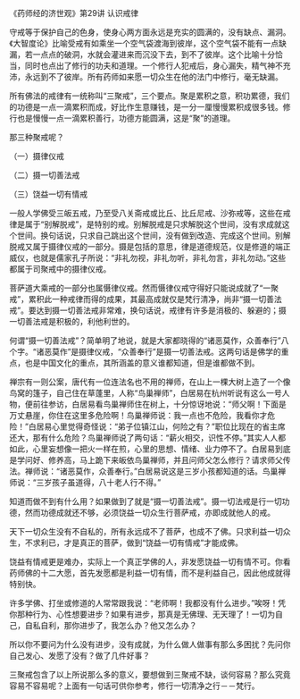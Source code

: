 《药师经的济世观》第29讲 认识戒律

守戒等于保护自己的色身，使身心两方面永远是充实的圆满的，没有缺点、漏洞。《大智度论》比喻受戒有如乘坐一个空气袋渡海到彼岸，这个空气袋不能有一点缺漏，若一点点的破洞，水就会灌进来而沉没下去，到不了彼岸。这个比喻十分恰当，同时也点出了修行的功夫和道理。一个修行人犯戒后，身心漏失，精气神不充沛，永远到不了彼岸。所有药师如来愿一切众生在他的法门中修行，毫无缺漏。

所有佛法的戒律有一统称叫“三聚戒”，三个要点。聚是累积之意，积功累德，我们的功德是一点一滴累积而成，好比作生意赚钱，是一分一厘慢慢累积成很多钱。修行也是慢慢一点一滴累积善行，功德方能圆满，这是“聚”的道理。

那三种聚戒呢？

（一）摄律仪戒

（二）摄一切善法戒

（三）饶益一切有情戒

一般人学佛受三皈五戒，乃至受八关斋戒或比丘、比丘尼戒、沙弥戒等，这些在戒律是属于“别解脱戒”，是特别的戒。别解脱戒是只求解脱这个世间，没有求成就这个世间。换句话说，只求自己跳出这个世间，没有做到改造、完成这个世间。别解脱戒又属于摄律仪戒的一部分。摄是包括的意思，律是道德规范，仪是修道的端正威仪，也就是儒家孔子所说：“非礼勿视，非礼勿听，非礼勿言，非礼勿动。”这些都属于司聚戒中的摄律仪戒。

菩萨道大乘戒的一部分也属慑律仪戒。然而慑律仪戒守得好只能说成就了“一聚戒”，累积此一种戒律而得的成果，其最高成就仅是梵行清净，尚非“摄一切善法戒”。要达到摄一切善法戒非常难，换句话说，戒律有许多是消极的、躲避的；摄一切善法戒是积极的，利他利世的。

何谓“摄一切善法戒”？简单明了地说，就是大家都晓得的“诸恶莫作，众善奉行”八个字。“诸恶莫作”是摄律仪戒，“众善奉行”是摄一切善法戒。这两句话是佛学的重点，也是中国文化的重点，其所涵盖的意义谁都知道，但是谁都做不到。

禅宗有一则公案，唐代有一位连法名也不用的禅师，在山上一棵大树上造了一个像鸟窝的篷子，自己住在草蓬里，人称“鸟巢禅师”，白居易在杭州听说有这么一号人物，便前往参访，白居易看鸟巢禅师住在树上，十分惊讶地说：“师父啊！下面是万丈悬崖，你住在这里多危险啊！鸟巢禅师说：我一点也不危险，我看你才危险！”白居易心里觉得奇怪说：“弟子位镇江山，何险之有？”职位比现在的省主席还大，那有什么危险？鸟巢禅师说了两句话：“薪火相交，识性不停。”其实人人都如此，心里妄想像一把火一样在煎，心里的思想、情绪、业力停不了。白居易到底是学问好、修养高，马上跪下来皈依鸟巢禅师，并且问师父怎么修行？请求师父传法。禅师说：“诸恶莫作，众善奉行。”白居易说这是三岁小孩都知道的话。鸟巢禅师说：“三岁孩子虽道得，八十老人行不得。”

知道而做不到有什么用？如果做到了就是“摄一切善法戒”。摄一切法戒是行一切功德，然而功德成就还不够，必须饶益一切众生行菩萨戒，亦即成就他人的戒。

天下一切众生没有不自私的，所有永远成不了菩萨，也成不了佛。只求利益一切众生，不求利已，才是真正的菩萨，做到“饶益一切有情戒”才能成佛。

饶益有情戒更是难办，实际上一个真正学佛的人，非发愿饶益一切有情不可。你看药师佛的十二大愿，首先发愿都是利益一切有情，而不是利益自己，因此他成就得特别快。

许多学佛、打坐或修道的人常常跟我说：“老师啊！我都没有什么进步。”唉呀！凭你那种行为、心性想要进步？如果有进步，那真是无佛理、无天理了！一切为自己，自私自利，那你进步了，我怎么办？他又怎么办？

所以你不要问为什么没有进步，没有成就，为什么做人做事有那么多困扰？先问你自己发心、发愿了没有？做了几件好事？

三聚戒包含了以上所说那么多的意义，要想做到三聚戒不缺，谈何容易？那么究竟容易不容易呢？上面有一句话可供你参考，修行一切清净之行－－梵行。